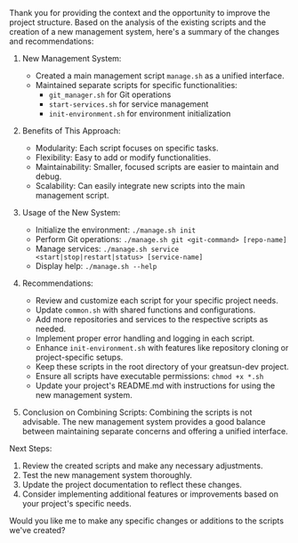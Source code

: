 Thank you for providing the context and the opportunity to improve the project structure. Based on the analysis of the existing scripts and the creation of a new management system, here's a summary of the changes and recommendations:

1. New Management System:
   - Created a main management script `manage.sh` as a unified interface.
   - Maintained separate scripts for specific functionalities:
     - `git_manager.sh` for Git operations
     - `start-services.sh` for service management
     - `init-environment.sh` for environment initialization

2. Benefits of This Approach:
   - Modularity: Each script focuses on specific tasks.
   - Flexibility: Easy to add or modify functionalities.
   - Maintainability: Smaller, focused scripts are easier to maintain and debug.
   - Scalability: Can easily integrate new scripts into the main management script.

3. Usage of the New System:
   - Initialize the environment: `./manage.sh init`
   - Perform Git operations: `./manage.sh git <git-command> [repo-name]`
   - Manage services: `./manage.sh service <start|stop|restart|status> [service-name]`
   - Display help: `./manage.sh --help`

4. Recommendations:
   - Review and customize each script for your specific project needs.
   - Update `common.sh` with shared functions and configurations.
   - Add more repositories and services to the respective scripts as needed.
   - Implement proper error handling and logging in each script.
   - Enhance `init-environment.sh` with features like repository cloning or project-specific setups.
   - Keep these scripts in the root directory of your greatsun-dev project.
   - Ensure all scripts have executable permissions: `chmod +x *.sh`
   - Update your project's README.md with instructions for using the new management system.

5. Conclusion on Combining Scripts:
   Combining the scripts is not advisable. The new management system provides a good balance between maintaining separate concerns and offering a unified interface.

Next Steps:
1. Review the created scripts and make any necessary adjustments.
2. Test the new management system thoroughly.
3. Update the project documentation to reflect these changes.
4. Consider implementing additional features or improvements based on your project's specific needs.

Would you like me to make any specific changes or additions to the scripts we've created?